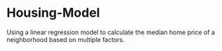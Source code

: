 # Housing-Model
Using a linear regression model to calculate the median home price of a neighborhood based on multiple factors.

